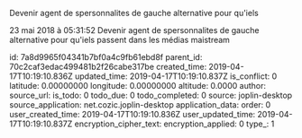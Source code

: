 Devenir agent de spersonnalites de gauche alternative pour qu\'iels

23 mai 2018 à 05:31:52
Devenir agent de spersonnalites de gauche alternative pour qu\'iels
passent dans les médias maistream


id: 7a8d9965f04341b7bf0a4c9fb61ebd8f
parent_id: 70c2caf3edac499481b2f26cabe317be
created_time: 2019-04-17T10:19:10.836Z
updated_time: 2019-04-17T10:19:10.837Z
is_conflict: 0
latitude: 0.00000000
longitude: 0.00000000
altitude: 0.0000
author: 
source_url: 
is_todo: 0
todo_due: 0
todo_completed: 0
source: joplin-desktop
source_application: net.cozic.joplin-desktop
application_data: 
order: 0
user_created_time: 2019-04-17T10:19:10.836Z
user_updated_time: 2019-04-17T10:19:10.837Z
encryption_cipher_text: 
encryption_applied: 0
type_: 1